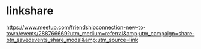 # linkshare
https://www.meetup.com/friendshipconnection-new-to-town/events/288766669?utm_medium=referral&amp;utm_campaign=share-btn_savedevents_share_modal&amp;utm_source=link
